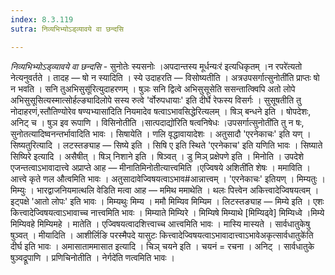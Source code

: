 ```yaml
---
index: 8.3.119
sutra: निव्यभिभ्योऽड्व्यावये वा छन्दसि

---
```

_निव्यभिभ्योऽड्व्यावये वा छन्दसि_ - सुनोतेः स्यसनोः ।अपदान्तस्य मूर्धन्यःर॑ इत्यधिकृतम् ।न रपरे॑त्यतो नेत्यनुवर्तते । तादह — षो न स्यादिति । स्ये उदाहरति —  विसोष्यतीति । अत्रउपसर्गात्सुनोती॑ति प्राप्तः षो न भवति । सनि तुअभिसुसू॑रित्युदाहरणम् । षुञः सनि द्वित्वे अभिसुसूसेति ससन्तात्क्विपि अतो लोपे अभिसुसूसित्यस्मात्सोर्हल्ङ्यादिलोपे सस्य रुत्वे 'र्वोरुपधायाः' इति दीर्घे रेफस्य विसर्गः । सुसूषतीति तु नोदाहरणं,स्तौतिण्योरेव षण्यभ्यासा॑दिति नियमादेव षत्वाऽभावसिद्धेरित्यलम् । षिञ् बन्धने इति । षोपदेशः, अनिट् च । षुञ इव रूपाणि । विसिनोतीति ।सात्पदाद्यो॑रिति षत्वनिषेधः ।उपसर्गात्सुनोती॑ति तु न षः, सुनोतत्यादिष्वनन्तर्भावादिति भावः । सिषायेति । णलि वृद्धावायादेशः । अतुसादौ 'एरनेकाचः' इति यण् । सिष्यतुरित्यादि । लटस्तङ्याह —  सिष्ये इति । सिषि ए इति स्थिते 'एरनेकाच' इति यणिति भावः । सिष्याते सिष्यिरे इत्यादि । असैषीत् । षिञ् निशाने इति । षिञ्वत् । डु मिञ् प्रक्षेपणे इति । मिनोति । उपदेशे एजन्तत्वाऽभावादात्त्वे अप्राप्ते आह —  मीनातिमिनोतीत्यात्त्वमिति ।एज्विषये अशिती॑ति शेषः । ममाविति । आत्त्वे कृते णल औत्वमिति भावः । अतुसादावेज्विषयत्वाऽभाव#आन्नात्त्वम् । 'एरनेकाचः' इतियण् । मिम्यतुः । मिम्युः । भारद्वाजनियमात्थलि वेडिति मत्वा आह —  ममिथ ममाथेति । थलः पित्त्वेन अकित्त्वादेज्विषयत्वम् । इट्पक्षे 'आतो लोपः' इति भावः । मिम्यथुः मिम्य । ममौ मिम्यिव मिम्यिम । लिटस्तङ्याह —  मिम्ये इति । एशः कित्त्वादेज्विषयत्वाऽभावाच्च नात्त्वमिति भावः । मिम्याते मिम्यिरे । मिम्यिषे मिम्याथे [मिम्यिढ्वे] मिम्यिध्वे ।मिम्ये मिम्यिवहे मिम्यिमहे । मातेति । एज्विषयत्वादशित्त्वाच्च आत्त्वमिति भावः । मास्यि मास्यते । सार्वधातुकेषु षुञ्वत् । मीयादिति । आशीर्लिङि परस्मैपदे यासुटः कित्त्वादेज्विषयत्वाऽभावादात्त्वाऽभावेअकृत्सार्वधातुके॑ति दीर्घ इति भावः । अमासाताममासात इत्यादि । चिञ् चयने इति । चयनं = रचना । अनिट् । सार्वधातुके षुञ्वद्रूपाणि । प्रणिचिनोतीति ।	नेर्गदे॑ति णत्वमिति भावः ।